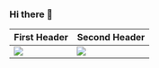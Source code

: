 ### Hi there 👋

| First Header  | Second Header |
| ------------- | ------------- |
| ![](https://skillicons.dev/icons?i=aws,gcp,azure,react,vue,flutter&perline=3)  | ![](https://github-readme-stats.vercel.app/api/top-langs/?username=davidcoderistov&layout=compact)  |


<!--
**davidcoderistov/davidcoderistov** is a ✨ _special_ ✨ repository because its `README.md` (this file) appears on your GitHub profile.

Here are some ideas to get you started:

- 🔭 I’m currently working on ...
- 🌱 I’m currently learning ...
- 👯 I’m looking to collaborate on ...
- 🤔 I’m looking for help with ...
- 💬 Ask me about ...
- 📫 How to reach me: ...
- 😄 Pronouns: ...
- ⚡ Fun fact: ...
-->
